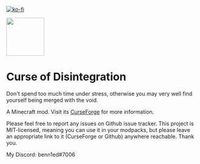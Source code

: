 [![ko-fi](https://ko-fi.com/img/githubbutton_sm.svg)](https://ko-fi.com/J3J35F8DQ)

<img src="https://i.ibb.co/SPyRKHm/curseofdisintegration-icon.png" width=100 height=100/>

# Curse of Disintegration
Don't spend too much time under stress, otherwise you may very well find yourself being merged with the void.

A Minecraft mod. Visit its [CurseForge](https://www.curseforge.com/minecraft/mc-mods/curse-of-disintegration) for more information.

Please feel free to report any issues on Github issue tracker. This project is MIT-licensed, meaning you can use it in your modpacks, but please leave an appropriate link to it (CurseForge or Github) anywhere reachable. Thank you.

My Discord: benn1ed#7006
